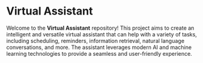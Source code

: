 # Virtual Assistant

Welcome to the **Virtual Assistant** repository! This project aims to create an intelligent and versatile virtual assistant that can help with a variety of tasks, including scheduling, reminders, information retrieval, natural language conversations, and more. The assistant leverages modern AI and machine learning technologies to provide a seamless and user-friendly experience.
